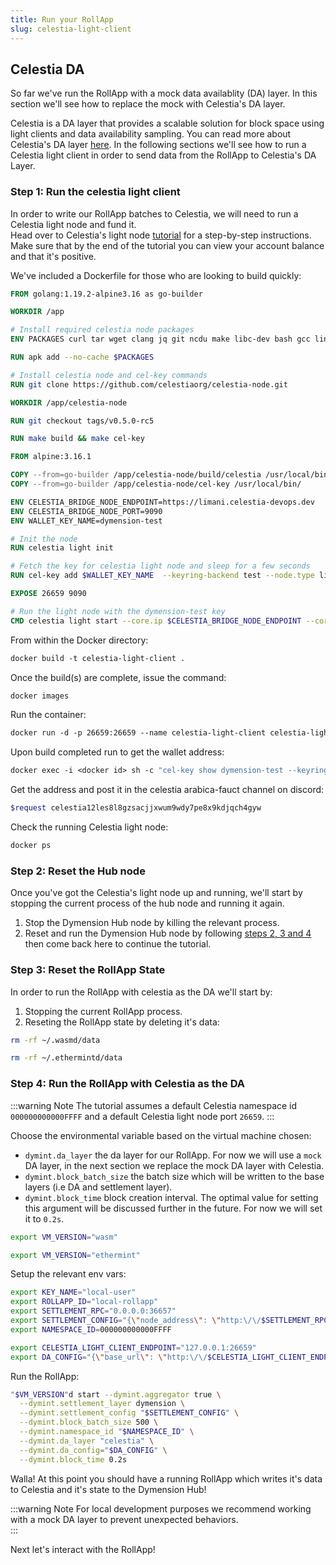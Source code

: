 ```yaml
---
title: Run your RollApp
slug: celestia-light-client
---
```


## Celestia DA

So far we've run the RollApp with a mock data availablity (DA) layer. In this section we'll see how to replace the mock with Celestia's DA layer.<br/>

Celestia is a DA layer that provides a scalable solution for block space using light clients and data availability sampling. You can read more about Celestia's DA layer [here](https://docs.celestia.org/concepts/how-celestia-works/data-availability-layer). In the following sections we'll see how to run a Celestia light client in order to send data from the RollApp to Celestia's DA Layer.

### Step 1: Run the celestia light client

In order to write our RollApp batches to Celestia, we will need to run a Celestia light node and fund it.<br/>
Head over to Celestia's light node [tutorial](https://docs.celestia.org/nodes/light-node) for a step-by-step instructions.<br/>
Make sure that by the end of the tutorial you can view your account balance and that it's positive.

We've included a Dockerfile for those who are looking to build quickly:

```Dockerfile
FROM golang:1.19.2-alpine3.16 as go-builder

WORKDIR /app

# Install required celestia node packages
ENV PACKAGES curl tar wget clang jq git ncdu make libc-dev bash gcc linux-headers eudev-dev python3

RUN apk add --no-cache $PACKAGES

# Install celestia node and cel-key commands
RUN git clone https://github.com/celestiaorg/celestia-node.git

WORKDIR /app/celestia-node

RUN git checkout tags/v0.5.0-rc5

RUN make build && make cel-key

FROM alpine:3.16.1

COPY --from=go-builder /app/celestia-node/build/celestia /usr/local/bin/
COPY --from=go-builder /app/celestia-node/cel-key /usr/local/bin/

ENV CELESTIA_BRIDGE_NODE_ENDPOINT=https://limani.celestia-devops.dev
ENV CELESTIA_BRIDGE_NODE_PORT=9090
ENV WALLET_KEY_NAME=dymension-test

# Init the node
RUN celestia light init

# Fetch the key for celestia light node and sleep for a few seconds
RUN cel-key add $WALLET_KEY_NAME  --keyring-backend test --node.type light

EXPOSE 26659 9090

# Run the light node with the dymension-test key
CMD celestia light start --core.ip $CELESTIA_BRIDGE_NODE_ENDPOINT --core.grpc.port $CELESTIA_BRIDGE_NODE_PORT --gateway --gateway.port 26659 --keyring.accname $WALLET_KEY_NAME

```

From within the Docker directory:

```Dockerfile
docker build -t celestia-light-client .
```

Once the build(s) are complete, issue the command:

```Dockerfile
docker images
```

Run the container:

```Dockerfile
docker run -d -p 26659:26659 --name celestia-light-client celestia-light-client
```

Upon build completed run to get the wallet address:

```Dockerfile
docker exec -i <docker id> sh -c "cel-key show dymension-test --keyring-backend test --node.type light" | grep "address"
```

Get the address and post it in the celestia arabica-fauct channel on discord:

```bash
$request celestia12les8l8gzsacjjxwum9wdy7pe8x9kdjqch4gyw
```

Check the running Celestia light node:

```Dockerfile
docker ps
```

### Step 2: Reset the Hub node

Once you've got the Celestia's light node up and running, we'll start by stopping the current process of the hub node and running it again.<br/>

1. Stop the Dymension Hub node by killing the relevant process.
2. Reset and run the Dymension Hub node by following [steps 2, 3 and 4](/docs/developers/start/run-a-hub-node.md) then come back here to continue the tutorial.

### Step 3: Reset the RollApp State

In order to run the RollApp with celestia as the DA we'll start by:

1. Stopping the current RollApp process.
2. Reseting the RollApp state by deleting it's data:

```bash
rm -rf ~/.wasmd/data
```

```bash
rm -rf ~/.ethermintd/data
```

### Step 4: Run the RollApp with Celestia as the DA

:::warning Note
The tutorial assumes a default Celestia namespace id `000000000000FFFF` and a default Celestia light node port `26659`.
:::

Choose the environmental variable based on the virtual machine chosen:

-   `dymint.da_layer` the da layer for our RollApp. For now we will use a `mock` DA layer, in the next section we replace the mock DA layer with Celestia.
-   `dymint.block_batch_size` the batch size which will be written to the base layers (i.e DA and settlement layer).
-   `dymint.block_time` block creation interval. The optimal value for setting this argument will be discussed further in the future. For now we will set it to `0.2s`.

```bash
export VM_VERSION="wasm"
```

```bash
export VM_VERSION="ethermint"
```

Setup the relevant env vars:

```bash
export KEY_NAME="local-user"
export ROLLAPP_ID="local-rollapp"
export SETTLEMENT_RPC="0.0.0.0:36657"
export SETTLEMENT_CONFIG="{\"node_address\": \"http:\/\/$SETTLEMENT_RPC\", \"rollapp_id\": \"$ROLLAPP_ID\", \"dym_account_name\": \"$KEY_NAME\", \"keyring_home_dir\": \"$HOME/.dymension/\", \"keyring_backend\":\"test\"}"
export NAMESPACE_ID=000000000000FFFF

export CELESTIA_LIGHT_CLIENT_ENDPOINT="127.0.0.1:26659"
export DA_CONFIG="{\"base_url\": \"http:\/\/$CELESTIA_LIGHT_CLIENT_ENDPOINT\", \"timeout\": 60000000000, \"gas_limit\": 6000000, \"namespace_id\": [0,0,0,0,0,0,255,255]}"
```

Run the RollApp:

```bash
"$VM_VERSION"d start --dymint.aggregator true \
  --dymint.settlement_layer dymension \
  --dymint.settlement_config "$SETTLEMENT_CONFIG" \
  --dymint.block_batch_size 500 \
  --dymint.namespace_id "$NAMESPACE_ID" \
  --dymint.da_layer "celestia" \
  --dymint.da_config="$DA_CONFIG" \
  --dymint.block_time 0.2s
```

Walla! At this point you should have a running RollApp which writes it's data to Celestia and it's state to the Dymension Hub!<br/>

:::warning Note
For local development purposes we recommend working with a mock DA layer to prevent unexpected behaviors.<br/>
:::

Next let's interact with the RollApp!
